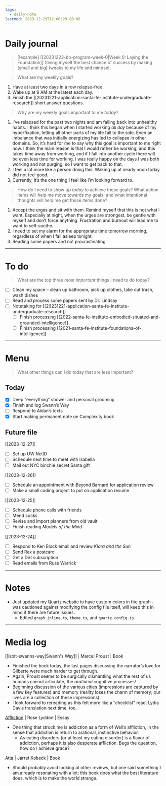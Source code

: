 ```yaml
---
tags:
  - daily-note
lastmod: 2023-12-29T12:00:29-08:00
---
```

# Daily journal

>[!example] [[20231223-bb-program-week-0|Week 0: Laying the Foundation]]
>Giving myself the best chance of success by making (small and big) tweaks to my life and mindset.

> What are my weekly goals?

1. Have at least two days in a row relapse-free.
2. Wake up at 9 AM at the latest each day.
3. Finish the [[20231221-application-santa-fe-institute-undergraduate-research]] short answer questions.

> Why are my weekly goals important to me *today*?

1. I’ve relapsed for the past two nights and am falling back into unhealthy habits. I think this began when I started working *all day* because of my hyperfixation, letting all other parts of my life fall to the side. Even an imbalance that was initially energizing has led to collapse in other domains. So, it’s hard for me to say why this goal is important to me right now. I think the main reason is that I would rather be working, and this takes time away from working, and if I fall into another cycle there will be even less time for working. I was really happy on the days I was both working and not purging, so I want to get back to that.
2. I feel a lot more like a person doing this. Waking up at nearly noon today did not feel good.
3. Currently, it’s the one thing I feel like I’m looking forward to.

> How do I need to show up *today* to achieve these goals? What action items will help me move towards my goals, and what intentional thoughts will help me get those items done?

1. Accept the urges and sit with them. Remind myself that this is not what I want. Especially at night, when the urges are strongest, be gentle with myself and don’t force anything. Frustration and burnout will lead me to want to self-soothe.
2. I need to set my alarm for the appropriate time tomorrow morning, regardless of when I fall asleep tonight.
3. Reading some papers and not procrastinating.

---
# To do

> What are the top three *most important* things I need to do today?

- [ ] Clean my space – clean up bathroom, pick up clothes, take out trash, wash dishes
- [ ] Read and process some papers sent by Dr. Lindsay
- [ ] Notetaking for [[20231221-application-santa-fe-institute-undergraduate-research]]
	- [ ] Finish processing [[2022-santa-fe-institute-embodied-situated-and-grounded-intelligence]]
	- [ ] Finish processing [[2021-santa-fe-institute-foundations-of-intelligence]]

----
# Menu

> What other things can I do today that are less important?
## Today

- [x] Deep “everything” shower and personal grooming
- [x] Finish and log Swann’s Way
- [ ] Respond to Aidan’s texts
- [x] Start making permanent note on Complexity book

## Future file

[[2023-12-27]]
- [ ] Set up UW NetID
- [ ] Schedule next time to meet with Isabella
- [ ] Mail out NYC binchie secret Santa gift

[[2023-12-26]]
- [ ] Schedule an appointment with Beyond Barnard for application review
- [ ] Make a small coding project to put on application resume

[[2023-12-25]]
- [ ] Schedule phone calls with friends
- [ ] Mend socks
- [ ] Revise and import planners from old vault
- [ ] Finish reading *Models of the Mind*

[[2023-12-24]]
- [ ] Respond to Ken Block email and review *Klara and the Sun*
- [ ] Send Rex a postcard
- [ ] Get a Dirt subscription
- [ ] Read emails from Russ Warrick

---
# Notes

- Just updated my Quartz website to have custom colors in the graph – was cautioned against modifying the config file itself, will keep this in mind if there are future issues.
	- Edited `graph.inline.ts`, `theme.ts`, and `quartz.config.ts`.

---
# Media log

[[isolt-swanns-way|Swann's Way]] | Marcel Proust | Book
- Finished the book today, the last pages discussing the narrator’s love for Gilberte were much harder to get through.
- Again, Proust seems to be surgically dismantling what the rest of us humans cannot articulate, the *arational* cognitive processes!
- Beginning discussion of the various cities (impressions are captured by a few key features) and memory (reality loses the charm of memory; our lives are a collection of these impressions).
- I look forward to rereading as this felt more like a “checklist” read. Lydia Davis translation next time, too.

[Affliction](https://roselyddon.substack.com/p/affliction) | Rose Lyddon | Essay
- One thing that struck me is addiction as a form of Weil’s affliction, in the sense that addiction is return to arational, instinctive behavior. 
	- As eating disorders (or at least my eating disorder) is a flavor of addiction, perhaps it is also desperate affliction. Begs the question, how do I achieve grace?

Atta | Jarret Kobeck | Book
- Should probably avoid looking at other reviews, but one said something I am already resonating with a lot: this book does what the best literature does, which is to make the world strange.